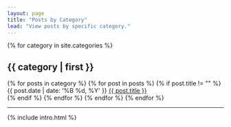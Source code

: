```yaml
---
layout: page
title: "Posts by Category"
lead: "View posts by specific category."
---
```


<section class="post-list">
{% for category in site.categories %}
    <h2 class="post-list-header">{{ category | first }}</h2>
    {% for posts in category %}
      {% for post in posts %}
        {% if post.title != "" %}
        <div class="post-list-item">
            <span class="post-list-date">{{ post.date | date: '%B %d, %Y' }}</span>
            <a class="post-list-link" href="{{ post.url }}">{{ post.title }}</a>
        </div>
        {% endif %}
      {% endfor %}
    {% endfor %}
{% endfor %}
</section>
<hr>
{% include intro.html %}